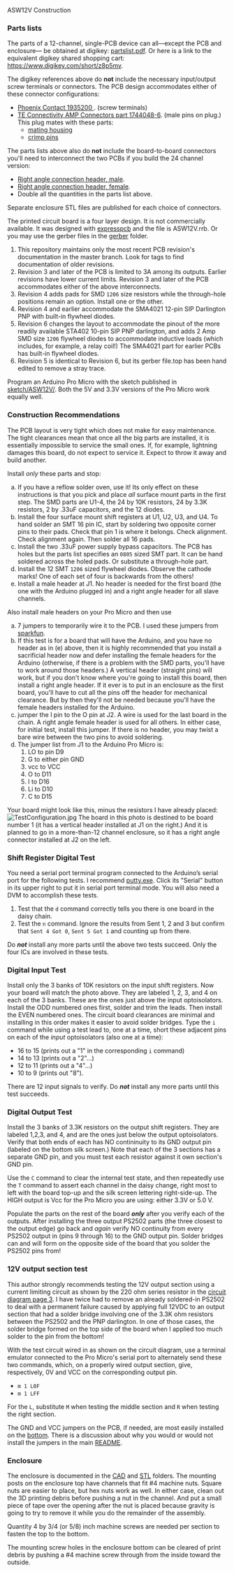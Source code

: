 ﻿ASW12V Construction
<h3>Parts lists</h3>
The parts of a 12-channel, single-PCB device can all&mdash;except the PCB and enclosure&mdash; be obtained at digikey: <a href="partslist.pdf">partslist.pdf</a>.
Or here is a link to the equivalent digikey shared shopping cart:
<a target="_blank" href="https://www.digikey.com/short/z8p5mv">https://www.digikey.com/short/z8p5mv</a>.

<p>The digikey references above do <b>not</b> include the necessary input/output screw terminals or connectors. The PCB design accommodates 
either of these connector configurations:</p>
<ul>
<li><a target="_blank" href='https://www.digikey.com/short/z8zprc'>Phoenix Contact 1935200 </a>. (screw terminals)
<li><a target="_blank" href='https://www.digikey.com/short/z8zprj'>TE Connectivity AMP Connectors part 1744048-6</a>. (male pins on plug.)
This plug mates with these parts:
<ul>
<li><a target="_blank" href='https://www.digikey.com/short/z8zprb'>mating housing</a>
<li><a target="_blank" href='https://www.digikey.com/short/z8zprd'>crimp pins</a>
</ul>
</ul>

<p>The parts lists above also do <b>not</b> include the board-to-board connectors you'll need to interconnect the two PCBs if you build the 24 channel version:</p>
<ul>
<li><a target="_blank" href='https://www.digikey.com/short/z8prdt'>Right angle connection header, male</a>. </li>
<li><a target="_blank" href='https://www.digikey.com/short/z8pr0h'>Right angle connection header, female</a>. </li>
<li>Double all the quantities in the parts list above.</li>
</ul>

Separate enclosure STL files are published for each choice of connectors.

The printed circuit board is a four layer design. It is not commercially available.
It was designed with <a target="_blank" href="http://expresspcb.com">expresspcb</a> and the
file is ASW12V.rrb. Or you may use the gerber
files in the <a href="gerber">gerber</a> folder. 
<ol>
<li>This repository maintains only the most recent PCB revision's documentation in the master branch. Look for tags to find documentation of older revisions.</li>
<li>Revision 3 and later of the PCB is limited to 3A among its outputs.
Earlier revisions have lower current limits. Revision 3 and later of the PCB accommodates either of the above interconnects. </li>
<li>Revision 4 adds pads for SMD <code>1206</code> size resistors while the through-hole positions remain an option. 
	Install one or the other. </li>
	<li>Revision 4 and earlier accommodate the SMA4021 12-pin SIP Darlington PNP with built-in flywheel diodes. </li>
<li>Revision 6 changes the layout to accommodate the pinout of the more readily available STA402 10-pin SIP PNP darlington, and 
adds 2 Amp SMD size <code>1206</code> flywheel diodes to accommodate inductive loads (which includes, for example, a relay coil!) The 
SMA4021 part for earlier PCBs has built-in flywheel diodes.
<li>Revision 5 is identical to Revision 6, but its gerber file.top has been hand edited to remove a stray trace.
</ol>
 
Program an Arduino Pro Micro with the sketch published in <a href="sketch//ASW12V">sketch/ASW12V/</a>. Both the 5V and 3.3V 
versions of the Pro Micro work equally well. 
    <h3>Construction Recommendations</h3>
The PCB layout is very tight which does not make for easy maintenance. The
        tight clearances mean that once all the big parts
        are installed, it is essentially impossible to
        service the small ones. If, for example, lightning damages this
        board, do not expect to service it. Expect to throw it away
        and build another.
    
Install <i>only</i> these parts and stop:
<ol type="a">
    <li>If you have a reflow solder oven, use it! Its only effect on these
	    instructions is that you pick and place <i>all</i> surface mount parts in the first step. The SMD parts are U1-4, the 24 by 10K resistors, 24 by 3.3K resistors, 2 by .33uF capacitors, and the 12 diodes.</li>
   <li>
        Install the four surface mount shift registers at U1, U2, U3, and U4. To hand solder an SMT 16 pin IC, start by
        soldering two opposite corner pins to their pads. Check that pin 1 is where it belongs. Check alignment.
        Check alignment again. Then solder all 16 pads.    </li>
    <li>Install the two .33uF power supply bypass capacitors. The PCB has holes but the parts list
    specifies an <code>0805</code> sized SMT part. It can be hand soldered across the holed pads. Or substitute a through-hole part.</li>
     <li>Install the 12 SMT <code>1206</code> sized flywheel diodes. Observe the cathode marks! One of
	    each set of four is backwards from the others!</li>
    <li>Install a male header at J1. No header is needed for the first board (the one with the Arduino plugged in) 
    and a right angle header for all slave channels.</li>
</ol>
Also install male headers on your Pro Micro and then use
<ol type="a">
    <li> 7 jumpers to temporarily wire it to the PCB. I used these jumpers from <a href='http://www.sparkfun.com/products/10898'>sparkfun</a>.</li>
    <li>If this test is for a board that will have the Arduino, and you have no header as in (e) above, then it is highly recommended
    that you install a sacrificial header now and defer installing the female headers for the Arduino (otherwise, if there is a problem with the SMD parts, you'll have to work around those headers.) A vertical header (straight pins) will work, but if you don't know where you're going to
    install this board, then install a right angle header. If it ever is to put in an enclosure as the first board,
    you'll have to cut all the pins off the header for mechanical clearance. But by then they'll not be needed 
    because you'll have the female headers installed for the Arduino.</li>
    <li>
        jumper the I pin to the O pin at J2. A wire is used for the last board in the chain. A right angle female header
	is used for all others. In either case, for initial test, install this jumper. If there is no header, you may twist a bare
    wire between the two pins to avoid soldering.
    </li>
    <li>The jumper list from J1 to the Arduino Pro Micro is:
    <ol type='1'> 
        <li>LO to pin D9</li>
        <li>G to either pin GND</li>
        <li>vcc to VCC</li>
        <li>O to D11</li>
        <li>I to D16</li>
        <li>Li to D10</li>
        <li>C to D15</li>
    </ol>
    </li>
</ol>
Your board might look like this, minus the resistors I have already placed:
<img src='TestConfiguration.jpg' alt='TestConfiguration.jpg' />
The board in this photo is destined to be board number 1 (it has a vertical header installed at J1 on the right.)
And it is planned to go in a more-than-12 channel enclosure, so it has a right angle connector installed at J2 on the left.
<h3>Shift Register Digital Test</h3>
You need a serial port terminal program connected to
the Arduino&#8217;s serial port for the following tests. I recommend
<a href="https://www.chiark.greenend.org.uk/~sgtatham/putty/latest.html">putty.exe</a>.
Click its "Serial" button in its upper right to put it in serial port terminal mode. You will also need a DVM to accomplish these tests.
<ol>
    <li>
        Test that the
        <code>d</code> command correctly tells you there is one board in the daisy chain.
    </li>
    <li>
        Test the
        <code>n</code> command. Ignore the results from Sent 1, 2 and 3
        but confirm that <code>Sent 4 Got 0</code>, <code>Sent 5 Got 1</code> and counting up
        from there.
    </li>
</ol>
<p>Do <b><i>not</i></b> install any more parts until the above two tests succeed. Only the four ICs are involved in these tests.</p>

<h3>Digital Input Test</h3>
Install only the 3 banks of 10K resistors on the input
shift registers. Now your board will match the photo above.
They are labeled 1, 2, 3, and 4 on each
of the 3 banks. These are the ones just above the input
optoisolators. Install the ODD numbered ones first, solder
and trim the leads. Then install the EVEN numbered ones.
The circuit board clearances are minimal and installing
in this order makes it easier to avoid solder bridges.  
Type the <code>i</code> command while using a test lead to, one at a time,
short these adjacent pins on each of the <i>input</i> optoisolators (also one at a time):
<ul>
    <li>16 to 15 (prints out a "1" in the corresponding <code>i</code> command)</li>
    <li>14 to 13 (prints out a "2"...)</li>
    <li>12 to 11 (prints out a "4"...)</li>
    <li>10 to 9 (prints out "8").</li>
</ul>
There are 12 input signals to verify. Do <b><i>not</i></b> install any more parts until this test succeeds.
    
<h3>Digital Output Test</h3>
   
Install the 3 banks of 3.3K resistors on the output
shift registers. They are labeled 1,2,3, and 4, and are
the ones just below the output optoisolators. Verify that both ends of each 
has NO contininuity to its GND output pin (labeled
on the bottom silk screen.) Note that each of the 3 sections has a separate GND pin, and 
you must test each resistor against it own section's GND pin. 

Use the <code>C</code> command to clear the internal test state, and then repeatedly
use the <code>T</code> command to assert each channel in the daisy change, right most to left
with the board top-up and the silk screen lettering right-side-up.
The HIGH output is Vcc for the Pro Micro you are using:
either 3.3V or 5.0 V.

Populate the parts on the rest of the board <b><i>only</i></b> after you verify each of the outputs.
After installing the three output PS2502 parts (the three closest to the output edge) go back and
<i>again</i> verify NO continuity from every PS2502 output in (pins 9 through 16) to the GND output pin. Solder bridges can and will form
on the opposite side of the board that you solder the PS2502 pins from!

<h3>12V output section test</h3>
This author strongly recommends testing the 12V output section using a current limiting circuit as shown 
by the 220 ohm series resistor
in the <a href='ASW12V-circuit3.pdf'>circuit diagram page 3</a>.
I have twice had to remove an already soldered-in PS2502 to deal with
a permanent failure caused by applying full 12VDC to an output section that had
a solder bridge involving one of the 3.3K ohm resistors between the PS2502 and the PNP darlington.
In one of those cases, the solder bridge formed on the top side of the board when I 
applied too much solder to the pin from the bottom!
<p>With the test circuit wired in as shown on the circuit diagram, 
use a terminal emulator connected to the Pro Micro's serial port
to alternately send these two commands, which, on a properly wired
output section, give, respectively, 0V and VCC on the corresponding output pin.</p>
<ul>
<li><code>m 1 L0F</code>
<li><code>m 1 LFF</code>
</ul>
<p>For the <code>L</code>, substitute <code>M</code> when testing the middle section and <code>R</code> when testing the right section.</p>

<p>The GND and VCC jumpers on the PCB, if needed, are most easily installed on the <a href='ASW12V-bottom.pdf'>bottom</a>. There is a discussion about why you would or would not install the jumpers in the main <a href='README.md'>README</a>.</p>

<h3>Enclosure</h3>

The enclosure is documented in the <a href="CAD/">CAD</a> and <a href='STL/'>STL</a> folders.
The mounting posts on the enclosure top have channels that fit #4 machine nuts. Square nuts are easier to
place, but hex nuts work as well. In either case, clean out the 3D printing debris before
pushing a nut in the channel.  And put a small piece of tape over the opening after the nut
is placed because gravity is going to try to remove it while you do the remainder of the assembly.  

Quantity 4 by 3/4 (or 5/8) inch machine screws are needed per section to fasten the top to the bottom.

The mounting screw holes in the enclosure bottom can be cleared of print debris by pushing a
#4 machine screw through from the inside toward the outside.
